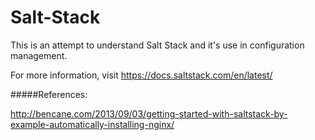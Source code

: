 # Salt-Stack

This is an attempt to understand Salt Stack and it's use in configuration management.

For more information, visit https://docs.saltstack.com/en/latest/

#####References:

http://bencane.com/2013/09/03/getting-started-with-saltstack-by-example-automatically-installing-nginx/
